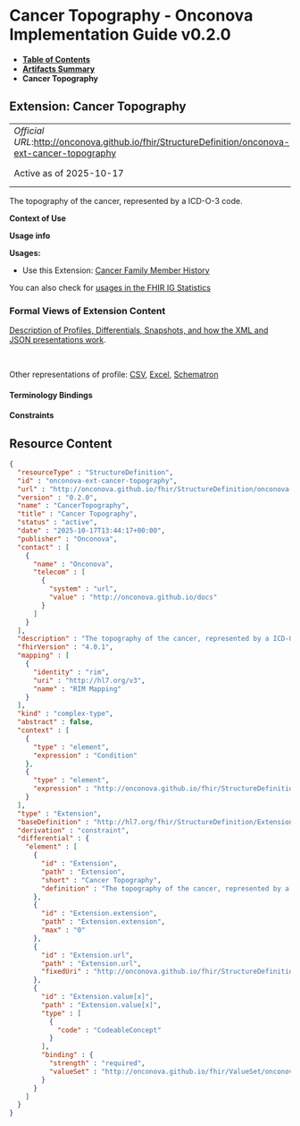 # Cancer Topography - Onconova Implementation Guide v0.2.0

* [**Table of Contents**](toc.md)
* [**Artifacts Summary**](artifacts.md)
* **Cancer Topography**

## Extension: Cancer Topography 

| | |
| :--- | :--- |
| *Official URL*:http://onconova.github.io/fhir/StructureDefinition/onconova-ext-cancer-topography | *Version*:0.2.0 |
| Active as of 2025-10-17 | *Computable Name*:CancerTopography |

The topography of the cancer, represented by a ICD-O-3 code.

**Context of Use**

**Usage info**

**Usages:**

* Use this Extension: [Cancer Family Member History](StructureDefinition-onconova-cancer-family-member-history.md)

You can also check for [usages in the FHIR IG Statistics](https://packages2.fhir.org/xig/onconova.fhir|current/StructureDefinition/onconova-ext-cancer-topography)

### Formal Views of Extension Content

 [Description of Profiles, Differentials, Snapshots, and how the XML and JSON presentations work](http://build.fhir.org/ig/FHIR/ig-guidance/readingIgs.html#structure-definitions). 

 

Other representations of profile: [CSV](StructureDefinition-onconova-ext-cancer-topography.csv), [Excel](StructureDefinition-onconova-ext-cancer-topography.xlsx), [Schematron](StructureDefinition-onconova-ext-cancer-topography.sch) 

#### Terminology Bindings

#### Constraints



## Resource Content

```json
{
  "resourceType" : "StructureDefinition",
  "id" : "onconova-ext-cancer-topography",
  "url" : "http://onconova.github.io/fhir/StructureDefinition/onconova-ext-cancer-topography",
  "version" : "0.2.0",
  "name" : "CancerTopography",
  "title" : "Cancer Topography",
  "status" : "active",
  "date" : "2025-10-17T13:44:17+00:00",
  "publisher" : "Onconova",
  "contact" : [
    {
      "name" : "Onconova",
      "telecom" : [
        {
          "system" : "url",
          "value" : "http://onconova.github.io/docs"
        }
      ]
    }
  ],
  "description" : "The topography of the cancer, represented by a ICD-O-3 code.",
  "fhirVersion" : "4.0.1",
  "mapping" : [
    {
      "identity" : "rim",
      "uri" : "http://hl7.org/v3",
      "name" : "RIM Mapping"
    }
  ],
  "kind" : "complex-type",
  "abstract" : false,
  "context" : [
    {
      "type" : "element",
      "expression" : "Condition"
    },
    {
      "type" : "element",
      "expression" : "http://onconova.github.io/fhir/StructureDefinition/onconova-cancer-family-member-history#FamilyMemberHistory.condition"
    }
  ],
  "type" : "Extension",
  "baseDefinition" : "http://hl7.org/fhir/StructureDefinition/Extension|4.0.1",
  "derivation" : "constraint",
  "differential" : {
    "element" : [
      {
        "id" : "Extension",
        "path" : "Extension",
        "short" : "Cancer Topography",
        "definition" : "The topography of the cancer, represented by a ICD-O-3 code."
      },
      {
        "id" : "Extension.extension",
        "path" : "Extension.extension",
        "max" : "0"
      },
      {
        "id" : "Extension.url",
        "path" : "Extension.url",
        "fixedUri" : "http://onconova.github.io/fhir/StructureDefinition/onconova-ext-cancer-topography"
      },
      {
        "id" : "Extension.value[x]",
        "path" : "Extension.value[x]",
        "type" : [
          {
            "code" : "CodeableConcept"
          }
        ],
        "binding" : {
          "strength" : "required",
          "valueSet" : "http://onconova.github.io/fhir/ValueSet/onconova-vs-icdo3-topography|0.2.0"
        }
      }
    ]
  }
}

```
